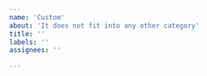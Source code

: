 ```yaml
---
name: 'Custom'
about: 'It does not fit into any other category'
title: ''
labels: ''
assignees: ''

---
```

